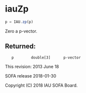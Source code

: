 # iauZp

```js
p = IAU.zp(p)
```

Zero a p-vector.

## Returned:
```
   p        double[3]      p-vector
```

This revision:  2013 June 18

SOFA release 2018-01-30

Copyright (C) 2018 IAU SOFA Board.